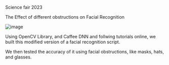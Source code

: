 Science fair 2023

The Effect of different obstructions on Facial Recognition

![image](https://user-images.githubusercontent.com/85245101/212800327-5b105f2f-2ab1-47f5-8aa2-4ab898e56c1d.png)


Using OpenCV Library, and Caffee DNN and follwing tutorials online, we built this modified version of a facial recognition script. 

We then tested the accuracy of it using facial obstructions, like masks, hats, and glasses. 
